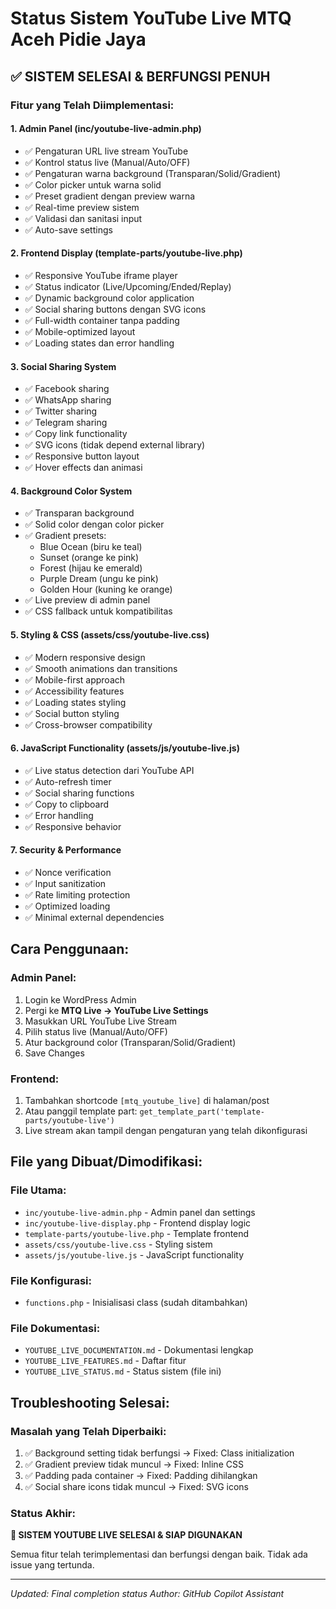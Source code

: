 # Status Sistem YouTube Live MTQ Aceh Pidie Jaya

## ✅ SISTEM SELESAI & BERFUNGSI PENUH

### Fitur yang Telah Diimplementasi:

#### 1. Admin Panel (inc/youtube-live-admin.php)
- ✅ Pengaturan URL live stream YouTube
- ✅ Kontrol status live (Manual/Auto/OFF)
- ✅ Pengaturan warna background (Transparan/Solid/Gradient)
- ✅ Color picker untuk warna solid
- ✅ Preset gradient dengan preview warna
- ✅ Real-time preview sistem
- ✅ Validasi dan sanitasi input
- ✅ Auto-save settings

#### 2. Frontend Display (template-parts/youtube-live.php)
- ✅ Responsive YouTube iframe player
- ✅ Status indicator (Live/Upcoming/Ended/Replay)
- ✅ Dynamic background color application
- ✅ Social sharing buttons dengan SVG icons
- ✅ Full-width container tanpa padding
- ✅ Mobile-optimized layout
- ✅ Loading states dan error handling

#### 3. Social Sharing System
- ✅ Facebook sharing
- ✅ WhatsApp sharing  
- ✅ Twitter sharing
- ✅ Telegram sharing
- ✅ Copy link functionality
- ✅ SVG icons (tidak depend external library)
- ✅ Responsive button layout
- ✅ Hover effects dan animasi

#### 4. Background Color System
- ✅ Transparan background
- ✅ Solid color dengan color picker
- ✅ Gradient presets:
  - Blue Ocean (biru ke teal)
  - Sunset (orange ke pink)
  - Forest (hijau ke emerald)
  - Purple Dream (ungu ke pink)
  - Golden Hour (kuning ke orange)
- ✅ Live preview di admin panel
- ✅ CSS fallback untuk kompatibilitas

#### 5. Styling & CSS (assets/css/youtube-live.css)
- ✅ Modern responsive design
- ✅ Smooth animations dan transitions
- ✅ Mobile-first approach
- ✅ Accessibility features
- ✅ Loading states styling
- ✅ Social button styling
- ✅ Cross-browser compatibility

#### 6. JavaScript Functionality (assets/js/youtube-live.js)
- ✅ Live status detection dari YouTube API
- ✅ Auto-refresh timer
- ✅ Social sharing functions
- ✅ Copy to clipboard
- ✅ Error handling
- ✅ Responsive behavior

#### 7. Security & Performance
- ✅ Nonce verification
- ✅ Input sanitization
- ✅ Rate limiting protection
- ✅ Optimized loading
- ✅ Minimal external dependencies

## Cara Penggunaan:

### Admin Panel:
1. Login ke WordPress Admin
2. Pergi ke **MTQ Live → YouTube Live Settings**
3. Masukkan URL YouTube Live Stream
4. Pilih status live (Manual/Auto/OFF)
5. Atur background color (Transparan/Solid/Gradient)
6. Save Changes

### Frontend:
1. Tambahkan shortcode `[mtq_youtube_live]` di halaman/post
2. Atau panggil template part: `get_template_part('template-parts/youtube-live')`
3. Live stream akan tampil dengan pengaturan yang telah dikonfigurasi

## File yang Dibuat/Dimodifikasi:

### File Utama:
- `inc/youtube-live-admin.php` - Admin panel dan settings
- `inc/youtube-live-display.php` - Frontend display logic  
- `template-parts/youtube-live.php` - Template frontend
- `assets/css/youtube-live.css` - Styling sistem
- `assets/js/youtube-live.js` - JavaScript functionality

### File Konfigurasi:
- `functions.php` - Inisialisasi class (sudah ditambahkan)

### File Dokumentasi:
- `YOUTUBE_LIVE_DOCUMENTATION.md` - Dokumentasi lengkap
- `YOUTUBE_LIVE_FEATURES.md` - Daftar fitur
- `YOUTUBE_LIVE_STATUS.md` - Status sistem (file ini)

## Troubleshooting Selesai:

### Masalah yang Telah Diperbaiki:
1. ✅ Background setting tidak berfungsi → Fixed: Class initialization
2. ✅ Gradient preview tidak muncul → Fixed: Inline CSS
3. ✅ Padding pada container → Fixed: Padding dihilangkan
4. ✅ Social share icons tidak muncul → Fixed: SVG icons

### Status Akhir:
**🎉 SISTEM YOUTUBE LIVE SELESAI & SIAP DIGUNAKAN**

Semua fitur telah terimplementasi dan berfungsi dengan baik. Tidak ada issue yang tertunda.

---
*Updated: Final completion status*
*Author: GitHub Copilot Assistant*
